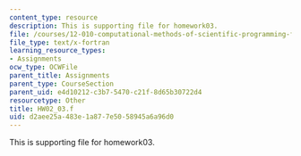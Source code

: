```yaml
---
content_type: resource
description: This is supporting file for homework03.
file: /courses/12-010-computational-methods-of-scientific-programming-fall-2011/d2aee25a483e1a877e5058945a6a96d0_HW02_03.f
file_type: text/x-fortran
learning_resource_types:
- Assignments
ocw_type: OCWFile
parent_title: Assignments
parent_type: CourseSection
parent_uid: e4d10212-c3b7-5470-c21f-8d65b30722d4
resourcetype: Other
title: HW02_03.f
uid: d2aee25a-483e-1a87-7e50-58945a6a96d0
---
```

This is supporting file for homework03.

